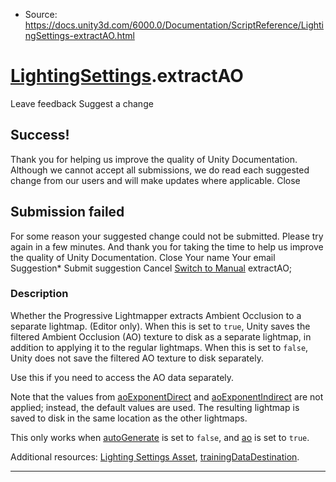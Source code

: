 * Source: https://docs.unity3d.com/6000.0/Documentation/ScriptReference/LightingSettings-extractAO.html

#  [LightingSettings](https://docs.unity3d.com/6000.0/Documentation/ScriptReference/LightingSettings.html).extractAO
Leave feedback
Suggest a change
## Success!
Thank you for helping us improve the quality of Unity Documentation. Although we cannot accept all submissions, we do read each suggested change from our users and will make updates where applicable.
Close
## Submission failed
For some reason your suggested change could not be submitted. Please <a>try again</a> in a few minutes. And thank you for taking the time to help us improve the quality of Unity Documentation.
Close
Your name Your email Suggestion* Submit suggestion
Cancel
[Switch to Manual](https://docs.unity3d.com/6000.0/Documentation/Manual/class-LightingSettings.html "Go to LightingSettings Component in the Manual")
extractAO; 
### Description
Whether the Progressive Lightmapper extracts Ambient Occlusion to a separate lightmap. (Editor only).
When this is set to `true`, Unity saves the filtered Ambient Occlusion (AO) texture to disk as a separate lightmap, in addition to applying it to the regular lightmaps. When this is set to `false`, Unity does not save the filtered AO texture to disk separately.  
  
Use this if you need to access the AO data separately.  
  
Note that the values from [aoExponentDirect](https://docs.unity3d.com/6000.0/Documentation/ScriptReference/LightingSettings-aoExponentDirect.html) and [aoExponentIndirect](https://docs.unity3d.com/6000.0/Documentation/ScriptReference/LightingSettings-aoExponentIndirect.html) are not applied; instead, the default values are used. The resulting lightmap is saved to disk in the same location as the other lightmaps.  
  
This only works when [autoGenerate](https://docs.unity3d.com/6000.0/Documentation/ScriptReference/LightingSettings-autoGenerate.html) is set to `false`, and [ao](https://docs.unity3d.com/6000.0/Documentation/ScriptReference/LightingSettings-ao.html) is set to `true`.  
  
Additional resources: [Lighting Settings Asset](https://docs.unity3d.com/6000.0/Documentation/Manual/class-LightingSettings.html), [trainingDataDestination](https://docs.unity3d.com/6000.0/Documentation/ScriptReference/LightingSettings-trainingDataDestination.html).
* * *
